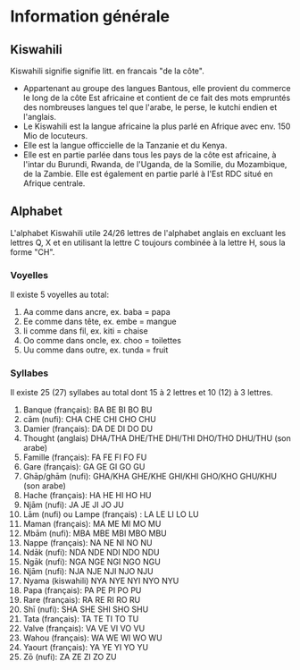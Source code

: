 # Information générale

## Kiswahili
Kiswahili signifie signifie litt. en francais "de la côte". 
- Appartenant au groupe des langues Bantous, elle provient du commerce le long de la côte Est africaine et contient de ce fait des mots empruntés des nombreuses langues tel que l'arabe, le perse, le kutchi endien et l'anglais.
- Le Kiswahili est la langue africaine la plus parlé en Afrique avec env. 150 Mio de locuteurs.
- Elle est la langue officcielle de la Tanzanie et du Kenya.
- Elle est en partie parlée dans tous les pays de la côte est africaine, à l'intar du Burundi, Rwanda, de l'Uganda, de la Somilie, du Mozambique, de la Zambie. Elle est également en partie parlé à l'Est RDC situé en Afrique centrale.

## Alphabet
L'alphabet Kiswahili utile 24/26 lettres de l'alphabet anglais en excluant les lettres Q, X et en utilisant la lettre C toujours combinée à la lettre H, sous la forme "CH".

### Voyelles
Il existe 5 voyelles au total:
1) Aa comme dans ancre, ex. baba = papa
2) Ee comme dans tête, ex. embe = mangue
3) Ii comme dans fil, ex. kiti = chaise
4) Oo comme dans oncle, ex. choo = toilettes
5) Uu comme dans outre, ex. tunda = fruit

### Syllabes
Il existe 25 (27) syllabes au total dont 15 à 2 lettres et 10 (12) à 3 lettres.
1) Banque (français): BA  BE  BI  BO  BU
2) cām (nufi): CHA  CHE  CHI  CHO  CHU
3) Damier (français): DA  DE  DI  DO  DU
4) Thought (anglais) DHA/THA  DHE/THE  DHI/THI  DHO/THO  DHU/THU (son arabe)
5) Famille (français): FA  FE  FI  FO  FU
6) Gare (français): GA  GE  GI  GO  GU
7) Ghāp/ghām (nufi): GHA/KHA  GHE/KHE  GHI/KHI  GHO/KHO  GHU/KHU (son arabe)
8) Hache (français): HA  HE  HI  HO  HU
9) Njām (nufi): JA  JE  JI  JO  JU
10) Lām (nufi) ou Lampe (français) : LA  LE  LI  LO  LU
11) Maman (français): MA  ME  MI  MO  MU
12) Mbām (nufi): MBA  MBE  MBI  MBO  MBU
13) Nappe (français): NA  NE  NI  NO  NU
14) Ndāk (nufi): NDA  NDE  NDI  NDO  NDU
15) Ngāk (nufi): NGA  NGE  NGI  NGO  NGU
16) Njām (nufi): NJA  NJE  NJI  NJO  NJU
17) Nyama (kiswahili) NYA  NYE  NYI  NYO  NYU
18) Papa (français): PA  PE  PI  PO  PU
19) Rare (français): RA  RE  RI  RO  RU
20) Shī (nufi): SHA  SHE  SHI  SHO  SHU
21) Tata (français):  TA  TE  TI  TO  TU
22) Valve (français): VA  VE  VI  VO  VU
23) Wahou (français): WA  WE  WI  WO  WU
24) Yaourt (français):  YA  YE  YI  YO  YU
25) Zō (nufi): ZA  ZE  ZI  ZO  ZU


